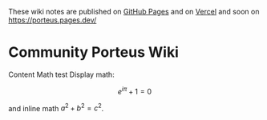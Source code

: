 These wiki notes are published on [GitHub Pages](https://rychphd.github.io/PorteusWiki/) and on [Vercel](https://porteus-wiki.vercel.app/) and soon on https://porteus.pages.dev/

# Community Porteus Wiki

 Content
Math test
Display math:
```math
e^{i\pi} + 1 = 0
```
and inline math $a^2 + b^2 = c^2$.